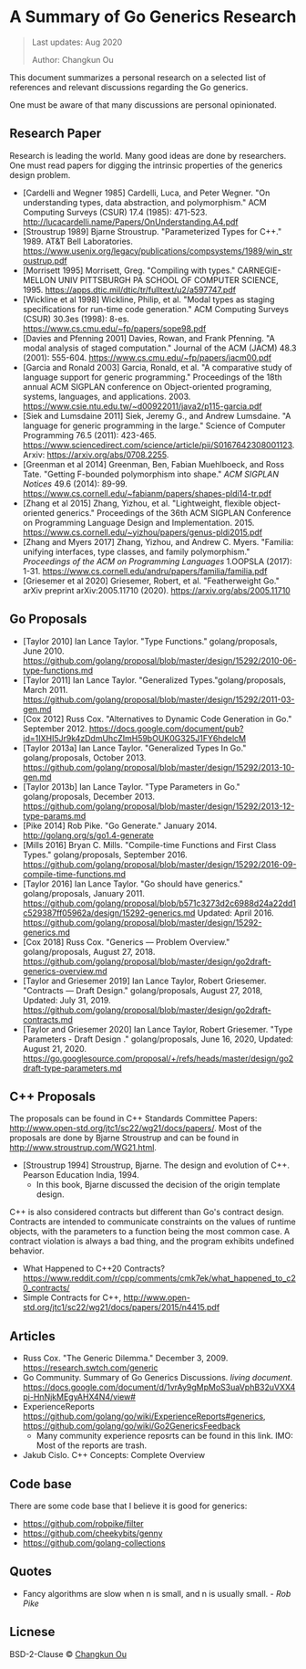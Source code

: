 # A Summary of Go Generics Research

> Last updates: Aug 2020
>
> Author: Changkun Ou

This document summarizes a personal research on a selected list of references and relevant discussions regarding the Go generics.

One must be aware of that many discussions are personal opinionated.

## Research Paper

Research is leading the world. Many good ideas are done by researchers.
One must read papers for digging the intrinsic properties of the generics design problem.

- [Cardelli and Wegner 1985] Cardelli, Luca, and Peter Wegner. "On understanding types, data abstraction, and polymorphism." ACM Computing Surveys (CSUR) 17.4 (1985): 471-523. http://lucacardelli.name/Papers/OnUnderstanding.A4.pdf
- [Stroustrup 1989] Bjarne Stroustrup. "Parameterized Types for C++." 1989. AT&T Bell Laboratories. https://www.usenix.org/legacy/publications/compsystems/1989/win_stroustrup.pdf
- [Morrisett 1995] Morrisett, Greg. "Compiling with types." CARNEGIE-MELLON UNIV PITTSBURGH PA SCHOOL OF COMPUTER SCIENCE, 1995. https://apps.dtic.mil/dtic/tr/fulltext/u2/a597747.pdf
- [Wickline et al 1998] Wickline, Philip, et al. "Modal types as staging specifications for run-time code generation." ACM Computing Surveys (CSUR) 30.3es (1998): 8-es. https://www.cs.cmu.edu/~fp/papers/sope98.pdf
- [Davies and Pfenning 2001] Davies, Rowan, and Frank Pfenning. "A modal analysis of staged computation." Journal of the ACM (JACM) 48.3 (2001): 555-604. https://www.cs.cmu.edu/~fp/papers/jacm00.pdf
- [Garcia and Ronald 2003] Garcia, Ronald, et al. "A comparative study of language support for generic programming." Proceedings of the 18th annual ACM SIGPLAN conference on Object-oriented programing, systems, languages, and applications. 2003. https://www.csie.ntu.edu.tw/~d00922011/java2/p115-garcia.pdf
- [Siek and Lumsdaine 2011] Siek, Jeremy G., and Andrew Lumsdaine. "A language for generic programming in the large." Science of Computer Programming 76.5 (2011): 423-465. https://www.sciencedirect.com/science/article/pii/S0167642308001123. Arxiv: https://arxiv.org/abs/0708.2255.
- [Greenman et al 2014] Greenman, Ben, Fabian Muehlboeck, and Ross Tate. "Getting F-bounded polymorphism into shape." *ACM SIGPLAN Notices* 49.6 (2014): 89-99. https://www.cs.cornell.edu/~fabianm/papers/shapes-pldi14-tr.pdf
- [Zhang et al 2015] Zhang, Yizhou, et al. "Lightweight, flexible object-oriented generics." Proceedings of the 36th ACM SIGPLAN Conference on Programming Language Design and Implementation. 2015. https://www.cs.cornell.edu/~yizhou/papers/genus-pldi2015.pdf
- [Zhang and Myers 2017] Zhang, Yizhou, and Andrew C. Myers. "Familia: unifying interfaces, type classes, and family polymorphism." *Proceedings of the ACM on Programming Languages* 1.OOPSLA (2017): 1-31. https://www.cs.cornell.edu/andru/papers/familia/familia.pdf
- [Griesemer et al 2020] Griesemer, Robert, et al. "Featherweight Go." arXiv preprint arXiv:2005.11710 (2020). https://arxiv.org/abs/2005.11710

## Go Proposals

- [Taylor 2010] Ian Lance Taylor. "Type Functions." golang/proposals, June 2010. https://github.com/golang/proposal/blob/master/design/15292/2010-06-type-functions.md
- [Taylor 2011] Ian Lance Taylor. "Generalized Types."golang/proposals, March 2011.  https://github.com/golang/proposal/blob/master/design/15292/2011-03-gen.md
- [Cox 2012] Russ Cox. "Alternatives to Dynamic Code Generation in Go." September 2012. https://docs.google.com/document/pub?id=1IXHI5Jr9k4zDdmUhcZImH59bOUK0G325J1FY6hdelcM
- [Taylor 2013a] Ian Lance Taylor. "Generalized Types In Go." golang/proposals, October 2013. https://github.com/golang/proposal/blob/master/design/15292/2013-10-gen.md
- [Taylor 2013b] Ian Lance Taylor. "Type Parameters in Go." golang/proposals, December 2013. https://github.com/golang/proposal/blob/master/design/15292/2013-12-type-params.md
- [Pike 2014] Rob Pike. "Go Generate." January 2014. http://golang.org/s/go1.4-generate
- [Mills 2016] Bryan C. Mills. "Compile-time Functions and First Class Types." golang/proposals, September 2016. https://github.com/golang/proposal/blob/master/design/15292/2016-09-compile-time-functions.md
- [Taylor 2016] Ian Lance Taylor. "Go should have generics." golang/proposals, January 2011. https://github.com/golang/proposal/blob/b571c3273d2c6988d24a22dd1c529387ff05962a/design/15292-generics.md Updated: April 2016. https://github.com/golang/proposal/blob/master/design/15292-generics.md
- [Cox 2018] Russ Cox. "Generics — Problem Overview." golang/proposals, August 27, 2018. https://github.com/golang/proposal/blob/master/design/go2draft-generics-overview.md
- [Taylor and Griesemer 2019] Ian Lance Taylor, Robert Griesemer. "Contracts — Draft Design." golang/proposals, August 27, 2018, Updated: July 31, 2019. https://github.com/golang/proposal/blob/master/design/go2draft-contracts.md
- [Taylor and Griesemer 2020] Ian Lance Taylor, Robert Griesemer. "Type Parameters - Draft Design
." golang/proposals, June 16, 2020, Updated: August 21, 2020. https://go.googlesource.com/proposal/+/refs/heads/master/design/go2draft-type-parameters.md

## C++ Proposals

The proposals can be found in C++ Standards Committee Papers: http://www.open-std.org/jtc1/sc22/wg21/docs/papers/. Most of the proposals are done by Bjarne Stroustrup and can be found in http://www.stroustrup.com/WG21.html.

- [Stroustrup 1994] Stroustrup, Bjarne. The design and evolution of C++. Pearson Education India, 1994.
  + In this book, Bjarne discussed the decision of the origin template design.

C++ is also considered contracts but different than Go's contract design. Contracts are intended to communicate constraints on the values of runtime objects, with the parameters to a function being the most common case. A contract violation is always a bad thing, and the program exhibits undefined behavior.

- What Happened to C++20 Contracts? https://www.reddit.com/r/cpp/comments/cmk7ek/what_happened_to_c20_contracts/
- Simple Contracts for C++, http://www.open-std.org/jtc1/sc22/wg21/docs/papers/2015/n4415.pdf

## Articles

- Russ Cox. "The Generic Dilemma." December 3, 2009. https://research.swtch.com/generic
- Go Community. Summary of Go Generics Discussions. *living document*. https://docs.google.com/document/d/1vrAy9gMpMoS3uaVphB32uVXX4pi-HnNjkMEgyAHX4N4/view#
- ExperienceReports https://github.com/golang/go/wiki/ExperienceReports#generics, https://github.com/golang/go/wiki/Go2GenericsFeedback
  + Many community experience reposrts can be found in this link. IMO: Most of the reports are trash.
- Jakub Cislo. C++ Concepts: Complete Overview

## Code base

There are some code base that I believe it is good for generics:

- https://github.com/robpike/filter
- https://github.com/cheekybits/genny
- https://github.com/golang-collections

## Quotes

- Fancy algorithms are slow when n is small, and n is usually small. *- Rob Pike*

## Licnese

BSD-2-Clause &copy; [Changkun Ou](https://changkun.de)